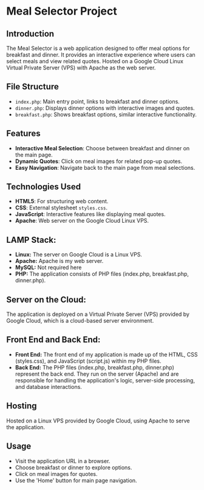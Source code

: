 # Meal Selector Project

## Introduction
The Meal Selector is a web application designed to offer meal options for breakfast and dinner. It provides an interactive experience where users can select meals and view related quotes. Hosted on a Google Cloud Linux Virtual Private Server (VPS) with Apache as the web server.

## File Structure
- `index.php`: Main entry point, links to breakfast and dinner options.
- `dinner.php`: Displays dinner options with interactive images and quotes.
- `breakfast.php`: Shows breakfast options, similar interactive functionality.

## Features
- **Interactive Meal Selection**: Choose between breakfast and dinner on the main page.
- **Dynamic Quotes**: Click on meal images for related pop-up quotes.
- **Easy Navigation**: Navigate back to the main page from meal selections.

## Technologies Used
- **HTML5**: For structuring web content.
- **CSS**: External stylesheet `styles.css`.
- **JavaScript**: Interactive features like displaying meal quotes.
- **Apache**: Web server on the Google Cloud Linux VPS.

## LAMP Stack:
- **Linux:** The server on Google Cloud is a Linux VPS.
- **Apache:** Apache is my web server.
- **MySQL:** Not required here
- **PHP:** The application consists of PHP files (index.php, breakfast.php, dinner.php).

## Server on the Cloud:
The application is deployed on a Virtual Private Server (VPS) provided by Google Cloud, which is a cloud-based server environment.

## Front End and Back End:
- **Front End:** The front end of my application is made up of the HTML, CSS (styles.css), and JavaScript (script.js) within my PHP files.
- **Back End:** The PHP files (index.php, breakfast.php, dinner.php) represent the back end. They run on the server (Apache) and are responsible for handling the application's logic, server-side processing, and database interactions.


## Hosting
Hosted on a Linux VPS provided by Google Cloud, using Apache to serve the application.

## Usage
- Visit the application URL in a browser.
- Choose breakfast or dinner to explore options.
- Click on meal images for quotes.
- Use the 'Home' button for main page navigation.